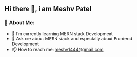 ## Hi there 👋, i am Meshv Patel
### 💫 About Me:


- 🌱 I’m currently learning MERN stack Development
- 💬 Ask me about MERN stack and especially about Frontend Development
- 📫 How to reach me: meshv1444@gmail.com


